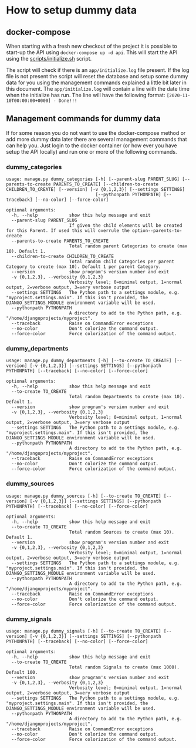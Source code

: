 # How to setup dummy data

## docker-compose

When starting with a fresh new checkout of the project it is possible to start-up the API using
`docker-compose up -d api`. This will start the API using the 
[scripts/initialize.sh](../../scripts/initialize.sh) script.

The script will check if there is an `app/initialize.log` file present. If the log file is not 
present the script will reset the database and setup some dummy data for you using the management
commands explained a little bit later in this document. The `app/initialize.log` will contain a
line with the date time when the initialize has run. The line will have the following format: 
`[2020-11-10T00:00:00+0000] - Done!!!`

## Management commands for dummy data

If for some reason you do not want to use the docker-compose method or add more dummy data later 
there are several management commands that can help you. Just login to the docker container 
(or how ever you have setup the API locally) and run one or more of the following commands.

### dummy_categories
```
usage: manage.py dummy_categories [-h] [--parent-slug PARENT_SLUG] [--parents-to-create PARENTS_TO_CREATE] [--children-to-create CHILDREN_TO_CREATE] [--version] [-v {0,1,2,3}] [--settings SETTINGS]
                                  [--pythonpath PYTHONPATH] [--traceback] [--no-color] [--force-color]

optional arguments:
  -h, --help            show this help message and exit
  --parent-slug PARENT_SLUG
                        If given the child elements will be created for this Parent. If used this will overrule the option--parents-to-create
  --parents-to-create PARENTS_TO_CREATE
                        Total random parent Categories to create (max 10). Default 1.
  --children-to-create CHILDREN_TO_CREATE
                        Total random child Categories per parent Category to create (max 10). Default 1 per parent Category.
  --version             show program's version number and exit
  -v {0,1,2,3}, --verbosity {0,1,2,3}
                        Verbosity level; 0=minimal output, 1=normal output, 2=verbose output, 3=very verbose output
  --settings SETTINGS   The Python path to a settings module, e.g. "myproject.settings.main". If this isn't provided, the DJANGO_SETTINGS_MODULE environment variable will be used.
  --pythonpath PYTHONPATH
                        A directory to add to the Python path, e.g. "/home/djangoprojects/myproject".
  --traceback           Raise on CommandError exceptions
  --no-color            Don't colorize the command output.
  --force-color         Force colorization of the command output.
```

### dummy_departments
```
usage: manage.py dummy_departments [-h] [--to-create TO_CREATE] [--version] [-v {0,1,2,3}] [--settings SETTINGS] [--pythonpath PYTHONPATH] [--traceback] [--no-color] [--force-color]

optional arguments:
  -h, --help            show this help message and exit
  --to-create TO_CREATE
                        Total random Departments to create (max 10). Default 1.
  --version             show program's version number and exit
  -v {0,1,2,3}, --verbosity {0,1,2,3}
                        Verbosity level; 0=minimal output, 1=normal output, 2=verbose output, 3=very verbose output
  --settings SETTINGS   The Python path to a settings module, e.g. "myproject.settings.main". If this isn't provided, the DJANGO_SETTINGS_MODULE environment variable will be used.
  --pythonpath PYTHONPATH
                        A directory to add to the Python path, e.g. "/home/djangoprojects/myproject".
  --traceback           Raise on CommandError exceptions
  --no-color            Don't colorize the command output.
  --force-color         Force colorization of the command output.
```

### dummy_sources
```
usage: manage.py dummy_sources [-h] [--to-create TO_CREATE] [--version] [-v {0,1,2,3}] [--settings SETTINGS] [--pythonpath PYTHONPATH] [--traceback] [--no-color] [--force-color]

optional arguments:
  -h, --help            show this help message and exit
  --to-create TO_CREATE
                        Total random Sources to create (max 10). Default 1.
  --version             show program's version number and exit
  -v {0,1,2,3}, --verbosity {0,1,2,3}
                        Verbosity level; 0=minimal output, 1=normal output, 2=verbose output, 3=very verbose output
  --settings SETTINGS   The Python path to a settings module, e.g. "myproject.settings.main". If this isn't provided, the DJANGO_SETTINGS_MODULE environment variable will be used.
  --pythonpath PYTHONPATH
                        A directory to add to the Python path, e.g. "/home/djangoprojects/myproject".
  --traceback           Raise on CommandError exceptions
  --no-color            Don't colorize the command output.
  --force-color         Force colorization of the command output.
```

### dummy_signals
```
usage: manage.py dummy_signals [-h] [--to-create TO_CREATE] [--version] [-v {0,1,2,3}] [--settings SETTINGS] [--pythonpath PYTHONPATH] [--traceback] [--no-color] [--force-color]

optional arguments:
  -h, --help            show this help message and exit
  --to-create TO_CREATE
                        Total random Signals to create (max 1000). Default 100.
  --version             show program's version number and exit
  -v {0,1,2,3}, --verbosity {0,1,2,3}
                        Verbosity level; 0=minimal output, 1=normal output, 2=verbose output, 3=very verbose output
  --settings SETTINGS   The Python path to a settings module, e.g. "myproject.settings.main". If this isn't provided, the DJANGO_SETTINGS_MODULE environment variable will be used.
  --pythonpath PYTHONPATH
                        A directory to add to the Python path, e.g. "/home/djangoprojects/myproject".
  --traceback           Raise on CommandError exceptions
  --no-color            Don't colorize the command output.
  --force-color         Force colorization of the command output.
```
